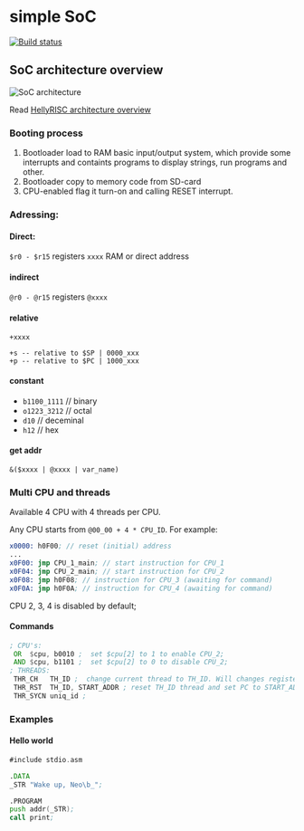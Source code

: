 # simple SoC
[![Build status](https://api.travis-ci.org/Corey-Maler/simple_SoC.svg)](https://travis-ci.org/Corey-Maler/simple_SoC)

## SoC architecture overview

![SoC architecture](https://rawgithub.com/Corey-Maler/simple_SoC/master/docs/soc.svg)


Read [HellyRISC architecture overview](https://github.com/Corey-Maler/simple_SoC/blob/master/docs/HellyRISC.md)

### Booting process
1. Bootloader load to RAM basic input/output system, which provide some interrupts and containts programs to display strings, run programs and other.
2. Bootloader copy to memory code from SD-card
3. CPU-enabled flag it turn-on and calling RESET interrupt.


### Adressing:
#### Direct:
`$r0 - $r15` registers
`xxxx` RAM or direct address

#### indirect
`@r0 - @r15` registers
`@xxxx`

#### relative
`+xxxx`

```
+s -- relative to $SP | 0000_xxx
+p -- relative to $PC | 1000_xxx
```

#### constant
* `b1100_1111` // binary
* `o1223_3212` // octal
* `d10` // deceminal
* `h12` // hex

#### get addr
`&($xxxx | @xxxx | var_name)`


### Multi CPU and threads
Available 4 CPU with 4 threads per CPU.

Any CPU starts from `@00_00 + 4 * CPU_ID`. For example:
``` asm
x0000: h0F00; // reset (initial) address
...
x0F00: jmp CPU_1_main; // start instruction for CPU_1
x0F04: jmp CPU_2_main; // start instruction for CPU_2
x0F08: jmp h0F08; // instruction for CPU_3 (awaiting for command)
x0F0A: jmp h0F0A; // instruction for CPU_4 (awaiting for command)
```

CPU 2, 3, 4 is disabled by default;

#### Commands
``` asm
; CPU's:
 OR  $cpu, b0010 ;  set $cpu[2] to 1 to enable CPU_2;
 AND $cpu, b1101 ;  set $cpu[2] to 0 to disable CPU_2;
; THREADS:
 THR_CH   TH_ID ;  change current thread to TH_ID. Will changes registes and stack pointer bank.
 THR_RST  TH_ID, START_ADDR ; reset TH_ID thread and set PC to START_ADDR and start thread
 THR_SYCN uniq_id ; 
```

### Examples
#### Hello world
``` asm
#include stdio.asm

.DATA
_STR "Wake up, Neo\b_";

.PROGRAM
push addr(_STR);
call print;
```
